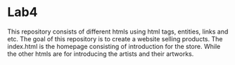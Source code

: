 # Lab4
This repository consists of different htmls using html tags, entities, links and etc. 
The goal of this repository is to create a website selling products. 
The index.html is the homepage consisting of introduction for the store. While the other htmls are for introducing the artists and their artworks.
